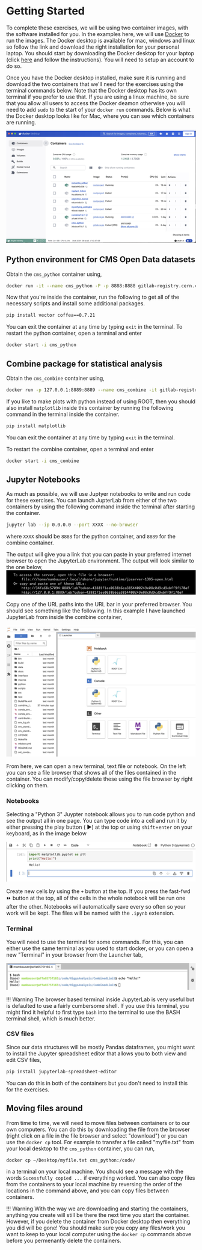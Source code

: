 # Getting Started

To complete these exercises, we will be using two container images, with the software installed for you. In the examples here, we will use [Docker](https://www.docker.com/) to run the images. The Docker desktop is available for mac, windows and linux so follow the link and download the right installation for your personal laptop. You should start by downloading the Docker desktop for your laptop (click [here](https://www.docker.com/) and follow the instructions). You will need to setup an account to do so. 

Once you have the Docker desktop installed, make sure it is running and download the two containers that we'll need for the exercises using the terminal commands below. Note that the Docker desktop has its own terminal if you prefer to use that. If you are using a linux machine, be sure that you allow all users to access the Docker deamon otherwise you will need to add `sudo` to the start of your `docker run` commands. Below is what the Docker desktop looks like for Mac, where you can see which containers are running. 

![desktop](images/Docker.jpg)


## Python environment for CMS Open Data datasets 

Obtain the `cms_python` container using, 

```bash
docker run -it --name cms_python -P -p 8888:8888 gitlab-registry.cern.ch/cms-cloud/python-vnc:python3.10.5
```

Now that you're inside the container, run the following to get all of the necessary scripts and install some additional packages. 
```bash
pip install vector coffea==0.7.21
```

You can exit the container at any time by typing `exit` in the terminal. To restart the python container, open a terminal and enter 
```bash
docker start -i cms_python
```

## Combine package for statistical analysis

Obtain the `cms_combine` container using, 

```bash
docker run -p 127.0.0.1:8889:8889 --name cms_combine -it gitlab-registry.cern.ch/cms-cloud/combine-standalone:v9.2.1-slim
```

If you like to make plots with python instead of using ROOT, then you should also install `matplotlib` inside this container by running the following command in the terminal inside the container. 
```sh
pip install matplotlib 
```

You can exit the container at any time by typing `exit` in the terminal. 

To restart the combine container, open a terminal and enter 
```bash
docker start -i cms_combine
```

## Jupyter Notebooks    

As much as possible, we will use Juptyer notebooks to write and run code for these exercises. You can launch JupterLab from either of the two containers by using the following command inside the terminal after starting the container. 

```bash
jupyter lab --ip 0.0.0.0 --port XXXX --no-browser
```

where `XXXX` should be `8888` for the python container, and `8889` for the combine container. 

The output will give you a link that you can paste in your preferred internet browser to open the JupyterLab environment. The output will look similar to the one below, 
![Example output jlab](images/example_jl_launch.jpg)

Copy one of the URL paths into the URL bar in your preferred browser. You should see something like the following. In this example I have  launched JupyterLab from inside the combine container, 

![Example JupyterLab](images/example_JL.jpg)

From here, we can open a new terminal, text file or notebook. On the left you can see a file browser that shows all of the files contained in the container. You can modify/copy/delete these using the file browser by right clicking on them.


### Notebooks 

Selecting a "Python 3" Juypter notebook allows you to run code python and see the output all in one page. You can type code into a cell and run it by either pressing the play button ( &#9658;) at the top or using `shift`+`enter` on your keyboard, as in the image below 

![Example run cell](images/runcell.jpg)

Create new cells by using the `+` button at the top. If you press the fast-fwd &#9193;
 button at the top, all of the cells in the whole notebook will be run one after the other. Notebooks will automatically save every so often so your work will be kept. The files will be named with the `.ipynb` extension.

### Terminal 

You will need to use the terminal for some commands. For this, you can either use the same terminal as you used to start docker, or you can open a new "Terminal" in your browser from the Launcher tab, 

![Example terminal](images/terminal.jpg)

!!! Warning 
	The browser based terminal inside JupyterLab is very useful but is defaulted to use a fairly cumbersome shell. If you use this terminal, you might find it helpful to first type `bash` into the terminal to use the BASH terminal shell, which is much better. 


### CSV files 

Since our data structures will be mostly Pandas dataframes, you might want to install the Jupyter spreadsheet editor that allows you to both view and edit CSV files, 
```bash
pip install jupyterlab-spreadsheet-editor
```
You can do this in both of the containers but you don't need to install this for the exercises.



## Moving files around 

From time to time, we will need to move files between containers or to our own computers. You can do this by downloading the file from the browser (right click on a file in the file browser and select "download") or you can use the `docker cp` tool. For example to transfer a file called "myfile.txt" from your local desktop to the `cms_python` container, you can run, 

```sh
docker cp ~/Desktop/myfile.txt cms_python:/code/
```

in a terminal on your local machine. You should see a message with the words ```Sucessfully copied ...``` if everything worked.  You can also copy files from the containers to your local machine by reversing the order of the locations in the command above, and you can copy files between containers. 

!!! Warning 
    With the way we are downloading and starting the containers, anything you create will still be there the next time you start the container. However, if you delete the container from Docker desktop then everything you did will be gone! You should make sure you copy any files/work you want to keep to your local computer using the `docker cp` commands above before you permenantly delete the containers. 
